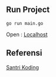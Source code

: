 <!--
 Copyright 2024 ariefsetyonugroho
 
 Licensed under the Apache License, Version 2.0 (the "License");
 you may not use this file except in compliance with the License.
 You may obtain a copy of the License at
 
     https://www.apache.org/licenses/LICENSE-2.0
 
 Unless required by applicable law or agreed to in writing, software
 distributed under the License is distributed on an "AS IS" BASIS,
 WITHOUT WARRANTIES OR CONDITIONS OF ANY KIND, either express or implied.
 See the License for the specific language governing permissions and
 limitations under the License.
-->

## Run Project
```
go run main.go
```
Open : [Localhost](http://localhost:3000)

## Referensi
[Santri Koding](https://santrikoding.com/tutorial-restful-api-golang-1-membuat-project-golang
)